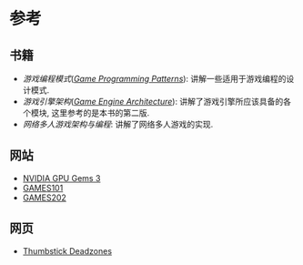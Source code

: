 # 参考

## 书籍

- *游戏编程模式*(*[Game Programming Patterns]*): 讲解一些适用于游戏编程的设计模式.
- *游戏引擎架构*(*[Game Engine Architecture]*): 讲解了游戏引擎所应该具备的各个模块, 这里参考的是本书的第二版.
- *网络多人游戏架构与编程*: 讲解了网络多人游戏的实现.

## 网站

- [NVIDIA GPU Gems 3](https://developer.nvidia.com/gpugems/gpugems3/)
- [GAMES101](https://www.bilibili.com/video/BV1X7411F744)
- [GAMES202](https://www.bilibili.com/video/BV1YK4y1T7yY)

## 网页

- [Thumbstick Deadzones](https://github.com/Minimuino/thumbstick-deadzones)

[Game Programming Patterns]: https://gameprogrammingpatterns.com/
[Game Engine Architecture]: https://www.gameenginebook.com/

